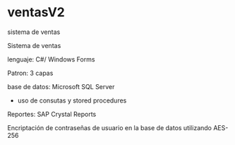 # ventasV2
sistema de ventas

Sistema de ventas

lenguaje: C#/ Windows Forms

Patron: 3 capas

base de datos: Microsoft SQL Server

 - uso de consutas y stored procedures

Reportes: SAP Crystal Reports

Encriptación de contraseñas de usuario en la base de datos utilizando AES-256



